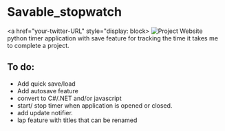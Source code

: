 # Savable_stopwatch
<a href="your-twitter-URL" style="display: block>
    <img src="https://img.shields.io/badge/Project_Website-green" alt="Project Website"/>
  </a>
python timer application with save feature for tracking the time it takes me to complete a project.
## To do:
- Add quick save/load
- Add autosave feature
- convert to C#/.NET and/or javascript
- start/ stop timer when application is opened or closed.
- add update notifier.
- lap feature with titles that can be renamed

